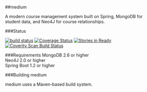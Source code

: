 
##medium 

A modern course management system built on Spring, MongoDB for student data, and Neo4J for course relationships.

###Status

[![build status](https://travis-ci.org/mttdbrd/medium.svg?branch=master?style=flat)](https://travis-ci.org/mttdbrd/medium) [![Coverage Status](https://img.shields.io/coveralls/mttdbrd/medium.svg)](https://coveralls.io/r/mttdbrd/medium) 
[![Stories in Ready](https://badge.waffle.io/mttdbrd/medium.png?label=ready&title=Ready)](https://waffle.io/mttdbrd/medium) <a href="https://scan.coverity.com/projects/3822">
  <img alt="Coverity Scan Build Status"
       src="https://scan.coverity.com/projects/3822/badge.svg"/>
</a>

###Requirements
MongoDB 2.6 or higher  
Neo4J 2.0 or higher  
Spring Boot 1.2 or higher  

###Building medium

medium uses a Maven-based build system.


